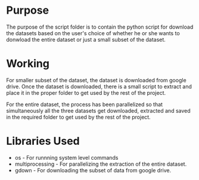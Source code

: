 # Purpose
The purpose of the script folder is to contain the python script for download the datasets based on the user's choice of whether he or she wants to donwload the entire dataset or just a small subset of the dataset.

# Working
For smaller subset of the dataset, the dataset is downloaded from google drive. Once the dataset is downloaded, there is a small script to extract and place it in the proper folder to get used by the rest of the project.

For the entire dataset, the process has been parallelized so that simultaneously all the three datasets get downloaded, extracted and saved in the required folder to get used by the rest of the project.

# Libraries Used
* os - For runnning system level commands
* multiprocessing - For parallelizing the extraction of the entire dataset.
* gdown - For downloading the subset of data from google drive.